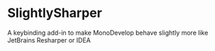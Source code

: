 SlightlySharper
===============

A keybinding add-in to make MonoDevelop behave slightly more like JetBrains Resharper or IDEA